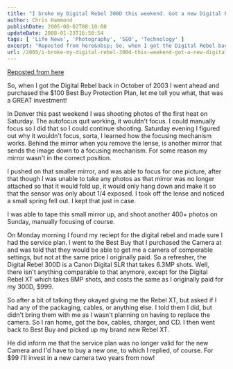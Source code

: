 ```yaml
---
title: "I broke my Digital Rebel 300D this weekend. Got a new Digital Rebel XT in return"
author: Chris Hammond
publishDate: 2005-08-02T08:10:00
updateDate: 2008-01-23T16:50:54
tags: [ 'Life News', 'Photography', 'SEO', 'Technology' ]
excerpt: "Reposted from here&nbsp; So, when I got the Digital Rebel back in October of 2003 I went ahead and purchased the $100 Best Buy Protection Plan, let me tell you what, that was a GREAT investment! In Denver this past weekend I was shooting photos of the first heat on Saturday. The autofocus quit working, it wouldn't focus. I could manually focus so I did that so I could continue shooting. Saturday evening I figured out why it wouldn't focus, sorta, I learned how the focusing mechanism works. Behind the mirror when you remove the lense, is another mirror that sends the image down to a focusing mechanism. For some reason my mirror wasn't in the correct position. I pushed on that smaller mirror, and was able to focus for one picture, after that though I was unable to take any photos as that mirror was no longer attached so that it would fold up, it would only hang down and make it so that the sensor was only about 1/4 exposed. I took off the lense and noticed a small spring fell out. I kept that just in case. I was able to tape this small mirror up, and shoot another 400+ photos on Sunday, manually focusing of course. On Monday morning I found my reciept for the digital rebel and made sure I had the service plan. I went to the Best Buy that I purchased the Camera at and was told that they would be able to get me a camera of comperable settings, but not at the same price I originally paid. So a refresher, the Digital Rebel 300D&nbsp;is a Canon Digital SLR that takes 6.3MP shots. Well, there isn't anything comparable to that anymore, except for the Digital Rebel&nbsp;XT which takes 8MP shots, and costs the same as I originally paid for my 300D, $999. So after a bit of talking they okayed giving me the Rebel XT, but asked if I had any of the packaging, cables, or anything else. I told them I did, but didn't bring them with me as I wasn't planning on having to replace the camera. So I ran home, got the box, cables, charger, and CD. I then went back to Best Buy and picked up my brand new Rebel XT. He did inform me that the service plan was no longer valid for the new Camera&nbsp;and I'd have to buy a new one, to which I replied, of course. For $99 I'll invest in a new camera two years from..."
url: /2005/i-broke-my-digital-rebel-300d-this-weekend-got-a-new-digital-rebel-xt-in-return  # Use the generated URL with year
---
```

<P><A href="https://www.solo2.org/blogs/christoc/archive/2005/08/01/3123.aspx">Reposted from here</A>&nbsp;</P> <P>So, when I got the Digital Rebel back in October of 2003 I went ahead and purchased the $100 Best Buy Protection Plan, let me tell you what, that was a GREAT investment!</P> <P>In Denver this past weekend I was shooting photos of the first heat on Saturday. The autofocus quit working, it wouldn't focus. I could manually focus so I did that so I could continue shooting. Saturday evening I figured out why it wouldn't focus, sorta, I learned how the focusing mechanism works. Behind the mirror when you remove the lense, is another mirror that sends the image down to a focusing mechanism. For some reason my mirror wasn't in the correct position.</P> <P>I pushed on that smaller mirror, and was able to focus for one picture, after that though I was unable to take any photos as that mirror was no longer attached so that it would fold up, it would only hang down and make it so that the sensor was only about 1/4 exposed. I took off the lense and noticed a small spring fell out. I kept that just in case.</P> <P>I was able to tape this small mirror up, and shoot another 400+ photos on Sunday, manually focusing of course.</P> <P>On Monday morning I found my reciept for the digital rebel and made sure I had the service plan. I went to the Best Buy that I purchased the Camera at and was told that they would be able to get me a camera of comperable settings, but not at the same price I originally paid. So a refresher, the Digital Rebel 300D&nbsp;is a Canon Digital SLR that takes 6.3MP shots. Well, there isn't anything comparable to that anymore, except for the Digital Rebel&nbsp;XT which takes 8MP shots, and costs the same as I originally paid for my 300D, $999.</P> <P>So after a bit of talking they okayed giving me the Rebel XT, but asked if I had any of the packaging, cables, or anything else. I told them I did, but didn't bring them with me as I wasn't planning on having to replace the camera. So I ran home, got the box, cables, charger, and CD. I then went back to Best Buy and picked up my brand new Rebel XT.</P> <P>He did inform me that the service plan was no longer valid for the new Camera&nbsp;and I'd have to buy a new one, to which I replied, of course. For $99 I'll invest in a new camera two years from now!</P>
